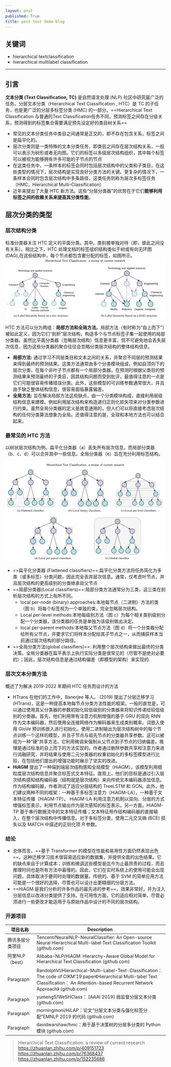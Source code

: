 ```yaml
---
layout: post
published: True
title: post test demo blog
---
```

## 关键词

- hierarchical textclassification
- hierarchical multilabel classification

* * *

## 引言

**文本分类 (Text Classification, TC)** 是自然语言处理 (NLP) 社区中研究最广泛的任务。分层文本分类（Hierarchical Text Classification , HTC）是 TC 的子任务，也是更广泛的分层多标签分类 (HMC) 的一部分。==Hierarchical Text Classification 与普通的Text Classification任务不同，预测标签之间存在分级关系，预测得到的标签集合需要满足预先设定好的类目树关系==

- 常见的文本分类任务中类目之间通常是正交的，即不存在包含关系，标签之间是扁平化的。
- 层次分类则是一类特殊的文本分类任务，即类目之间存在层次结构关系，一般可以表示为树形或者无向图。它们的标签以多级层次结构组织，其中每个标签可以被视为能够拥有许多可能的子节点的节点
- 在这类任务中，一条样本的标签会同时包括层次结构中的父类和子类目，在这些类型的情况下，层次结构是实现良好分类方法的关键。更复杂的情况下，一条样本会同时包含层次结构中多条路径，这类任务则称为层次多标签任务（HMC，Hierarchical Multi-Classification）
- 近年来提出了大量 HTC 新方法。这些“分层分类器”的优势在于它们**能够利用标签之间的依赖关系来提高其分类性能**。

## 层次分类的类型

### 层次结构分类

标准分类器关注 HTC 定义的平面分类。其中，类别被单独对待（即，彼此之间没有关系）。相比之下，HTC 处理文档的标签组织结构类似于树或有向无环图 (DAG),在这些结构中，每个节点都包含要分配的标签，如图所示。  
![分层结构的标签](https://github.com/Walker-DJ1/Walker-DJ1.github.io/blob/master/image_data/01Hierarchical%20Text%20Classification/fig1.png?raw=true)

HTC 方法可以分为两组：**局部方法和全局方法**。局部方法（有时称为“自上而下”）被如此定义，因为它们“剖析”层次结构，构造多个与节点标签子集一起使用的局部分类器。虽然比平面分类器（忽略层次结构）信息更丰富，但不可避免地会丢失层次信息，因为这些分类器的聚合往往会忽略分类层次结构的整体结构信息。

- **局部方法:** 通过学习不同层类目和文本之间的关系，并聚合不同层的预测结果来得到最终的预测结果。这类方法通常由多个分类模块组成，例如自顶向下的层次分类，在每个非叶子节点都有一个局部分类器，在预测时根据父类目的预测结果来预测最终的子类目，因其结构问题而受到批评，最值得注意的一点是它们可能很容易传播错误分类。此外，这些模型的可训练参数通常很大，并且由于缺乏整体结构信息，很容易面临暴露偏差。
- **全局方法:** 旨在解决局部方法这些缺点，由一个分类模块构成，直接利用层级结构信息来建模。例如利用层次结构来构造递归正则化损失项来对分类参数进行约束。虽然全局分类器的定义是故意通用的，但人们可以将直接考虑层次结构的任何分类算法想象为全局。还值得注意的是，全球和本地方法也可以结合起来。

### 最常见的 HTC 方法

以树状层次结构为例。扁平化分类器（a）丢失所有层次信息，而局部分类器（b、c、d）可以合并其中一些信息。全局分类器（e）旨在充分利用标签结构。

![分层结构的标签](https://github.com/Walker-DJ1/Walker-DJ1.github.io/blob/master/image_data/01Hierarchical%20Text%20Classification/fig2.png?raw=true)

- ==扁平化分类器 (Flattened classifiers)==:扁平化分类方法将任务简化为多类（或多标签）分类问题，因此完全丢弃层次信息。通常，仅考虑叶节点，并且层次结构的更高级别的分类继承自父节点
- ==局部分类器(Local classifiers)==:局部分类方法通常分为三类，这三类在剖析层次结构的方式上有所不同。
    - local per-node (binary) approaches:本地每节点（二进制）方法的类（图 b）将每个标签视为一个单独的类，完全忽略层次结构。
    - Local per-level methods:本地每级别方法（图 c）为每个相关类别级别分配一个分类器，该分类器的任务是单独为该级别做出决定。
    - local per-parent methods:本地每父节点方法（图 d）将一个分类器分配给所有父节点，并要求它们将样本分配给其子节点之一，从而捕获样本当前通过层次结构的部分路径。
- ==全局分类方法(global classifiers)==: 利用整个层次结构来做出最终的分类决策。全局分类器在扁平表示上执行实际分类是很常见的（尽管不是绝对必要的）；因此，层次结构信息是通过结构偏差（即模型的架构）来实现的.

### 层次文本分类方法

概述了为解决 2019-2022 年期间 HTC 任务而设计的方法

- HTrans 在他们的工作中，Banerjee 等人。 (2019) 提出了分层迁移学习 (HTrans)，这是一种提高本地每节点分类方法性能的框架。一般的直觉是，可以通过使用其父分类器的参数初始化较低级别的分类器来将知识传递给较低级别​​的分类器。首先，他们利用带有注意力机制增强的基于 GRU 的双向 RNN 作为文本编码器，然后使用全连接网络作为解码器来生成类别概率。词嵌入使用 GloVe 预训练嵌入进行初始化。使用二进制输出为层次结构树中的每个节点训练一个这样的模型，并且子节点与祖先节点的分类器共享参数。这可以被视为一种“硬”共享方法，它利用微调来强制从父节点到子节点的归纳偏差。推理是通过标准的自上而下的方法实现的。作者通过删除参数共享和注意力来进行消融研究，并将结果与​​使用二元分类器的权重初始化的多标签模型进行比较，在包括他们提出的增强功能时展示了坚实的改进。
- **HiAGM** 提出了一种端到端层次结构感知全局模型（HiAGM），该模型利用细粒度层次结构信息并聚合标签式文本特征。直观上，他们的目标是通过引入层次结构感知结构编码器（结构就是层次结构）来向传统文本编码器添加信息。作为结构编码器，作者测试了适应分层结构的 TreeLSTM 和 GCN。此外，他们建议两种不同的框架：一种基于多标签注意力（HiAGM-LA），一种基于文本特征传播（HiAGM-TP）。 HiAGM-LA 利用注意力机制以双向、分层的方式增强标签表示，利用节点输出作为层次感知的标签表示。另一方面，HiAGM-TP 基于串行数据流中的文本特征传播；文本特征用作结构编码器的直接输入，在整个层次结构中传播信息。对于多标签分类，使用二元交叉熵 (BCE) 损失以及 MATCH 中描述的正则化项 𝑅 参数。

### 结论

- 总体而言，==基于 Transformer 的模型在性能和易用性方面仍然表现出色==。这种迁移学习技术很容易适应新的数据集，并提供全面的出色结果。它的缺点来自于计算成本；训练和微调这些模型是迄今为止最昂贵的过程，而且推理时间也是所有方法中最慢的。因此，它们在实时系统上的使用可能会出现问题，具体取决于要同时处理的数据量。传统的、基于 SVM 的简单应用方法可能是一个很好的选择，尽管也可以设计出更精细的分层方法。
- ==HiAGM 是我们分析的许多作品的最先进的参考==，效果非常好，并为注入分层信息以改进分类提供了支持。在可用性方面，它的适应相对简单，尽管必须进行一些更改才能适用于与原始作品中设计的不同的层次结构。

### 开源项目

| 项目名称 | Description |
| --- | --- |
| 腾讯多层分类项目 |Tencent/NeuralNLP-NeuralClassifier: An Open-source Neural Hierarchical Multi-label Text Classification Toolkit (github.com) |
| 阿里NLP（best） |Alibaba-NLP/HiAGM: Hierarchy-Aware Global Model for Hierarchical Text Classification (github.com) |
| Paragraph | RandolphVI/Hierarchical-Multi-Label-Text-Classification： The code of CIKM'19 paper《Hierarchical Multi-label Text Classification： An Attention-based Recurrent Network Approach》 (github.com)|
| Paragraph |yumeng5/WeSHClass： [AAAI 2019] 弱监督分层文本分类 (github.com)|
| Paragraph | 	morningmoni/HiLAP：论文“分层文本分类与强化标签分配”EMNLP 2019 的代码 (github.com) |
| Paragraph | davidwarshaw/hmc：用于基于决策树的分层多分类的 Python 模块 (github.com) |


> Hierarchical Text Classification: a review of current research  
> https://zhuanlan.zhihu.com/p/409151723  
> https://zhuanlan.zhihu.com/p/76368437  
> https://zhuanlan.zhihu.com/p/152235686
